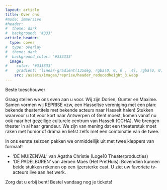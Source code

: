 ```yaml
---
layout: article
title: Over ons
#mode: immersive
#header:
#  theme: dark
#  background: '#333'
article_header:
  type: cover
#  type: overlay
#  theme: dark
#  background_color: '#333333'
  image:
#    color: '#333333'
#    gradient: 'linear-gradient(135deg, rgba(0, 0, 0 , .4), rgba(0, 0, 0, .4))'
    src: /assets/images/reprise/header_reducedheight_3.webp
---
```


Beste toeschouwer

Graag stellen we ons even aan u voor. Wij zijn Dorien, Gunter en Maxime. Samen vormen wij REPRISE vzw, een Hasseltse vereniging met een plan: bekende theatertitels met bekende acteurs naar Hasselt halen!
Stukken waarvoor u tot voor kort naar Antwerpen of Gent moest, komen vanaf nu ook naar het gezellige culturele centrum van Hasselt (CCHA).
We brengen theater in al haar grandeur. We zijn van mening dat een theaterstuk moet raken met humor of drama en liefst zelfs met een combinatie van de twee.

In ons eerste seizoen pakken we onmiddellijk uit met twee kleppers van formaat!
- ‘DE MUIZENVAL’ van Agatha Christie (Loge10 Theaterproducties)
- ‘DE PADELBUREN’ van Jeroen Maes (Het PretHuis).
  Bovendien kunnen beide stukken rekenen op een ijzersterke cast. U ziet uw favoriete tv-acteurs live aan het werk.

Zorg dat u erbij bent! Bestel vandaag nog je tickets!
